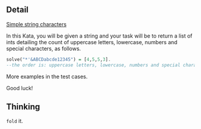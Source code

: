 ## Detail

[Simple string characters](https://www.codewars.com/kata/simple-string-characters/train/haskell)

In this Kata, you will be given a string and your task will be to return a list of ints detailing the count of uppercase letters, lowercase, numbers and special characters, as follows.

```haskell
solve("*'&ABCDabcde12345") = [4,5,5,3]. 
--the order is: uppercase letters, lowercase, numbers and special characters.
```

More examples in the test cases. 

Good luck!

## Thinking

`fold` it.